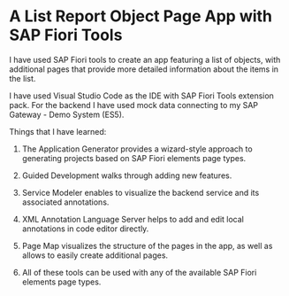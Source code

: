 # A List Report Object Page App with SAP Fiori Tools
I have used SAP Fiori tools to create an app featuring a list of objects, with additional pages that provide more detailed information about the items in the list.

I have used Visual Studio Code as the IDE with SAP Fiori Tools extension pack. For the backend I have used mock data connecting to my SAP Gateway - Demo System (ES5).

Things that I have learned:

1. The Application Generator provides a wizard-style approach to generating projects based on SAP Fiori elements page types.

2. Guided Development walks through adding new features.

3. Service Modeler enables to visualize the backend service and its associated annotations.

4. XML Annotation Language Server helps to add and edit local annotations in code editor directly.

5. Page Map visualizes the structure of the pages in the app, as well as allows to easily create additional pages.

6. All of these tools can be used with any of the available SAP Fiori elements page types.
